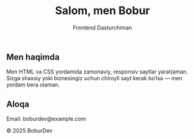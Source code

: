 <!DOCTYPE html>
<html lang="en">
<head>
  <meta charset="UTF-8">
  <meta name="viewport" content="width=device-width, initial-scale=1.0">
  <title>Bobur Portfolio</title>
  <link rel="stylesheet" href="index.css">
</head>
<body>
  <header>
    <h1>Salom, men Bobur</h1>
    <p>Frontend Dasturchiman</p>
  </header>

  <section class="about">
    <h2>Men haqimda</h2>
    <p>Men HTML va CSS yordamida zamonaviy, responsiv saytlar yarat(aman. Sizga shaxsiy yoki biznesingiz uchun chiroyli sayt kerak bo‘lsa — men yordam bera olaman.</p>
  </section>

  <section class="contact">
    <h2>Aloqa</h2>
    <p>Email: boburdev@example.com</p>
  </section>

  <footer>
    <p>&copy; 2025 BoburDev</p>
  </footer>
</body>
</html>


